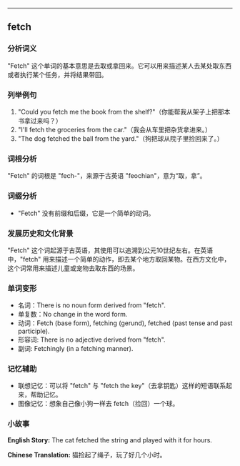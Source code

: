 
---------------
## fetch
### 分析词义
"Fetch" 这个单词的基本意思是去取或拿回来。它可以用来描述某人去某处取东西或者执行某个任务，并将结果带回。

### 列举例句
1. "Could you fetch me the book from the shelf?"（你能帮我从架子上把那本书拿过来吗？）
2. "I'll fetch the groceries from the car."（我会从车里把杂货拿进来。）
3. "The dog fetched the ball from the yard."（狗把球从院子里捡回来了。）

### 词根分析
"Fetch" 的词根是 "fech-"，来源于古英语 "feochian"，意为“取，拿”。

### 词缀分析
- "Fetch" 没有前缀和后缀，它是一个简单的动词。

### 发展历史和文化背景
"Fetch" 这个词起源于古英语，其使用可以追溯到公元10世纪左右。在英语中，"fetch" 用来描述一个简单的动作，即去某个地方取回某物。在西方文化中，这个词常用来描述儿童或宠物去取东西的场景。

### 单词变形
- 名词：There is no noun form derived from "fetch".
- 单复数：No change in the word form.
- 动词：Fetch (base form), fetching (gerund), fetched (past tense and past participle).
- 形容词: There is no adjective derived from "fetch".
- 副词: Fetchingly (in a fetching manner).

### 记忆辅助
- 联想记忆：可以将 "fetch" 与 "fetch the key"（去拿钥匙）这样的短语联系起来，帮助记忆。
- 图像记忆：想象自己像小狗一样去 fetch（捡回）一个球。

### 小故事
**English Story:**
The cat fetched the string and played with it for hours.

**Chinese Translation:**
猫捡起了绳子，玩了好几个小时。


